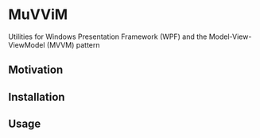 # MuVViM
Utilities for Windows Presentation Framework (WPF) and the Model-View-ViewModel (MVVM) pattern

## Motivation

## Installation

## Usage
